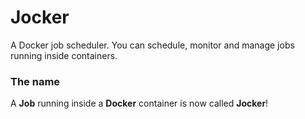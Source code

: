 # Jocker
A Docker job scheduler. You can schedule, monitor and manage jobs running inside containers. 

### The name
A **Job** running inside a **Docker** container is now called **Jocker**!
